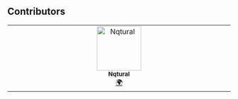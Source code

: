 ## Contributors

<!-- ALL-CONTRIBUTORS-LIST:START - Do not remove or modify this section -->
<!-- prettier-ignore-start -->
<!-- markdownlint-disable -->
<table>
  <tbody>
    <tr>
      <td align="center" valign="top" width="14.28%"><a href="https://github.com/Nqtural"><img src="https://avatars.githubusercontent.com/u/61121237?v=4?s=100" width="100px;" alt="Nqtural"/><br /><sub><b>Nqtural</b></sub></a><br /><a href="#translation-Nqtural" title="Translation">🌍</a></td>
    </tr>
  </tbody>
</table>

<!-- markdownlint-restore -->
<!-- prettier-ignore-end -->

<!-- ALL-CONTRIBUTORS-LIST:END -->
